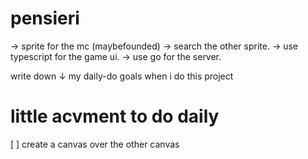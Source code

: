 # pensieri

-> sprite for the mc (maybefounded)
-> search the other sprite.
-> use typescript for the game ui.
-> use go for the server.


write down ↓ my daily-do goals when i do this project

# little acvment to do daily

[ ] create a canvas over the other canvas
